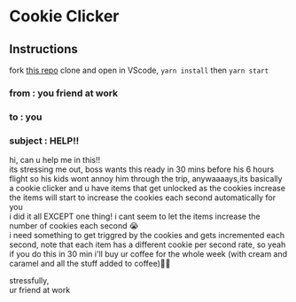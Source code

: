# Cookie Clicker

## Instructions

fork [this repo](https://github.com/JoinCODED/Task-React-useEffect) clone and open in VScode, `yarn install` then `yarn start`

### from : you friend at work 
### to : you 
### subject : HELP!!
hi, can u help me in this!!\
its stressing me out, boss wants this ready in 30 mins before his 6 hours flight so his kids wont annoy him through the trip, anywaaaays,its basically a cookie clicker and u have items that get unlocked as the cookies increase\
the items will start to increase the cookies each second automatically for you\
i did it all EXCEPT one thing! i cant seem to let the items increase the number of cookies each second 😭 \
i need something to get triggred by the cookies and gets incremented each second, note that each item has a different cookie per second rate, so yeah if you do this in 30 min i'll buy ur coffee for the whole week (with cream and caramel and all the stuff added to coffee)🙏🏼

stressfully,\
ur friend at work 
